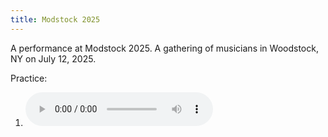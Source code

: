 ```yaml
---
title: Modstock 2025
---
```


A performance at Modstock 2025. A gathering of musicians in Woodstock, NY on July 12, 2025.

Practice:

 1. <audio src="/wiki/music/250615_0004.mp3" controls></audio>

